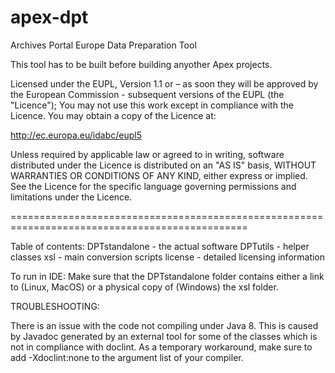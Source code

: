 # apex-dpt
Archives Portal Europe Data Preparation Tool 

This tool has to be built before building anyother Apex projects.

Licensed under the EUPL, Version 1.1 or – as soon they will be approved by the European Commission - subsequent versions of the EUPL (the "Licence"); You may not use this work except in compliance with the Licence. You may obtain a copy of the Licence at:

http://ec.europa.eu/idabc/eupl5

Unless required by applicable law or agreed to in writing, software distributed under the Licence is distributed on an "AS IS" basis, WITHOUT WARRANTIES OR CONDITIONS OF ANY KIND, either express or implied. See the Licence for the specific language governing permissions and limitations under the Licence.

===============================================================================================

Table of contents: DPTstandalone - the actual software DPTutils - helper classes xsl - main conversion scripts license - detailed licensing information

To run in IDE: Make sure that the DPTstandalone folder contains either a link to (Linux, MacOS) or a physical copy of (Windows) the xsl folder.

TROUBLESHOOTING:

There is an issue with the code not compiling under Java 8. This is caused by Javadoc generated by an external tool for some of the classes which is not in compliance with doclint. As a temporary workaround, make sure to add -Xdoclint:none to the argument list of your compiler.

